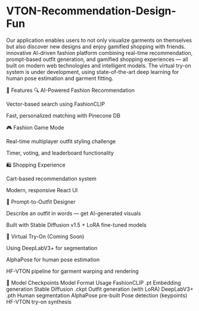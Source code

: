 # VTON-Recommendation-Design-Fun
Our application enables users to not only visualize garments on themselves but also discover new designs and enjoy gamified shopping with friends.
innovative AI-driven fashion platform combining real-time recommendation, prompt-based outfit generation, and gamified shopping experiences — all built on modern web technologies and intelligent models. The virtual try-on system is under development, using state-of-the-art deep learning for human pose estimation and garment fitting.

🚀 Features
🔍 AI-Powered Fashion Recommendation

Vector-based search using FashionCLIP

Fast, personalized matching with Pinecone DB

🎮 Fashion Game Mode

Real-time multiplayer outfit styling challenge

Timer, voting, and leaderboard functionality

🛍️ Shopping Experience

Cart-based recommendation system

Modern, responsive React UI

🎨 Prompt-to-Outfit Designer

Describe an outfit in words — get AI-generated visuals

Built with Stable Diffusion v1.5 + LoRA fine-tuned models

👚 Virtual Try-On (Coming Soon)

Using DeepLabV3+ for segmentation

AlphaPose for human pose estimation

HF-VTON pipeline for garment warping and rendering



🧪 Model Checkpoints
Model	Format	Usage
FashionCLIP	.pt	Embedding generation
Stable Diffusion	.ckpt	Outfit generation (with LoRA)
DeepLabV3+	.pth	Human segmentation
AlphaPose	pre-built	Pose detection (keypoints)
HF-VTON	 try-on synthesis
